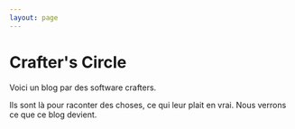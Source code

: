 ```yaml
---
layout: page
---
```


# Crafter's Circle

Voici un blog par des software crafters.

Ils sont là pour raconter des choses, ce qui leur plait en vrai. Nous verrons ce que ce blog devient.
